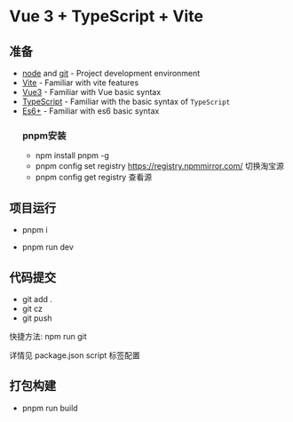 # Vue 3 + TypeScript + Vite

## 准备

- [node](http://nodejs.org/) and [git](https://git-scm.com/) - Project development environment
- [Vite](https://vitejs.dev/) - Familiar with vite features
- [Vue3](https://v3.vuejs.org/) - Familiar with Vue basic syntax
- [TypeScript](https://www.typescriptlang.org/) - Familiar with the basic syntax of `TypeScript`
- [Es6+](http://es6.ruanyifeng.com/) - Familiar with es6 basic syntax
  ### pnpm安装
  - npm install pnpm -g
  - pnpm config set registry https://registry.npmmirror.com/   切换淘宝源
  - pnpm config get registry    查看源
## 项目运行

- pnpm i

- pnpm run dev

## 代码提交

- git add .
- git cz
- git push

快捷方法: npm run git

详情见 package.json script 标签配置

## 打包构建

- pnpm run build
